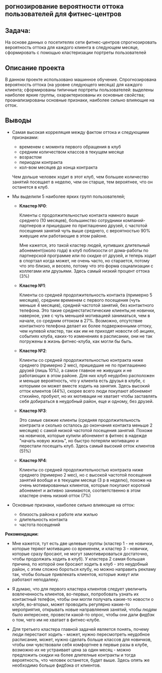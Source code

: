 ## рогнозирование вероятности оттока пользователей для фитнес-центров

## Задача:
На основе данных о посетителях сети фитнес-центров спрогнозировать вероятность оттока для каждого клиента в следующем месяце, сформировать с помощью кластеризации портреты пользователей

## Описание проекта


В данном проекте использовано машинное обучение. Спрогнозирована вероятность оттока (на уровне следующего месяца) для каждого клиента; сформированы типичные портреты пользователей: выделены наиболее яркие группы, охарактеризованы их основные свойства; проанализированы основные признаки, наиболее сильно влияющие на отток.

## Выводы 

- Самая высокая корреляция между фактом оттока и следующими признаками:
    - временем с момента первого обращения в клуб 
    - средним количеством классов в текущем месяце 
    - возрастом
    - периодом контракта 
    - кол-вом месяцев до конца контракта
    
    Чем дольше человек ходит в этот клуб, чем большее количество занятий посещает в неделю, чем он старше, тем вероятнее, что он останется в клуб.

- Мы выделили 5 наиболее ярких групп пользователей;

    - **Кластер  №0**:
    
        Клиенты с продолжительностью контакта намного выше среднего (10 месяцев), большинство сотрудники компаний-партнеров и пришедшие по приглашению друзей, с частотой посещения занятий чуть выше среднего, с вероятностью  90% живущие или работающие в этом районе.
    
       Мне кажется, это такой кластер людей, купивших длительный абонемент(около года) в клуб поблизости от дома-работы по партнерской программе или по скидке от друзей, и теперь ходит в спортзал когда может, не очень часто, но старается, потому что это близко, и весело, потому что это форма социализации с коллегами или друзьями. Здесь самый низкий процент оттока (3%)

    - **Кластер  №1**:

        Клиенты со средней продолжительность контакта (примерно 5 месяцев), средним временем с первого посещения (чуть меньше 4 месяцев), средней частотой занятий, без контактного телефона. Это такие среднестатистические клиенты,не новички, наверное, уже с чуть меньшей мотивацией заниматься, чем в начале, со средним оттоком в 27%. 
         Возможно, отсутствие контактного телефона делает их более подверженными оттоку, чем нулевой кластер, так как им не приходят новости об акциях, событиях клуба, каких-то изменениях в расписании, они не так погружены в жизнь фитнес-клуба, как могли бы быть.
      
    - **Кластер  №2**:

         Клиенты со средней продолжительностью контракта ниже среднего (примерно 2 мес), пришедшие не по приглашению друзей (лишь 10%), а самое главное не живущих и не работающих в этом районе. Для них клуб неудобно расположен и меньше вероятность, что у клиента есть друзья в клубе, с которыми он может вместе ходить на занятия. Здесь высокий отток клиентов (44%), скорее всего люди покупают абонемент стихийно, пробуют, но их мотивации не хватает чтобы заставлять себя добираться в неудобный район,  еще и одному, без друзей.

    - **Кластер  №3**:
    
       Это самые свежие клиенты (средняя продолжительность контракта и сколько осталось до окончания контакта меньше 2 месяцев) с самой низкой частотой посещения занятий. Похоже на новичков, которые купили абонемент в фитнес в надежде "начать новую жизнь", но быстро потеряли мотивацию и перестали посещать клуб. Здесь самый высокий отток клиентов (51%)
       
    - **Кластер  №4**:
    
        Клиенты со средней продолжительностью контракта ниже среднего (примерно 2 мес), но с высокой частотой посещения занятий вообще и в текущем месяце (3 р в неделю), похоже на очень мотивированных клиентов, которые покупают короткий абонемент и активно занимаются, соответственно в этом кластере очень низкий отток (7%)
            
- Основные признаки, наиболее сильно влияющие на отток:

    - близость района к работе или жилью
    - длительность контакта
    - частота посещений
    


**Рекомендации:**

   - Мне кажется, тут есть две целевые группы (кластер 1 - не новички, которые теряют мотивацию со временем,  и кластер 3 - новички, которые сразу бросают, не могут замотивироваться достаточно, чтобы продолжать ходить в клуб).  У кластера 2 самая большая причина, по которой они бросают ходить в клуб - это неудобный район, с этим сложно бороться клубу, но можно направить рекламу так, чтобы больше привлекать клиентов, которые живут или работают неподалеку.
   
   - Я думаю, что для первого кластера клиентов следует увеличить вовлеченность клиентов, во-первых, попробовать узнать их контактный телефон, чтобы они могли получать какие-то новости о клубе, во-вторых, может проводить регулярно какие-то мероприятия, открывать новые направляения занятий, чтобы людям было интереснее, провести какой-то опрос, чтобы они дали фидбэк о том, чего им не хватает в фитнес-клубе.
    
  - Для третьего кластера главной задачей является понять, почему люди перестают ходить - может, нужно пересмотреть неудобное расписание, может, нужно сделать больше классов для новичков, чтобы они чувствовали себя комфортнее в первые разы в клубе, возможно их не устраивает цена за один месяц - можно предложить скидки на более длителные контракты и тогда вероятность, что человек останется, будет выше. Здесь опять же необходимо больше фидбэка от клиентов.
